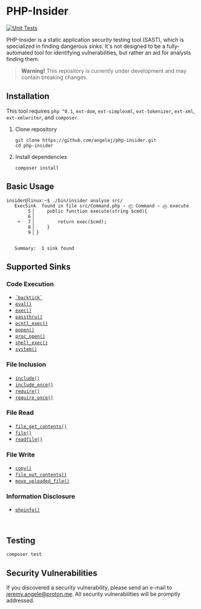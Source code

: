 # PHP-Insider
[![Unit Tests](https://github.com/angelej/php-insider/actions/workflows/tests.yml/badge.svg)](https://github.com/angelej/php-insider/actions/workflows/tests.yml)

PHP-Insider is a static application security testing tool (SAST), which is specialized in finding dangerous sinks.
It's not designed to be a fully-automated tool for identifying vulnerabilities, but rather an aid for analysts finding them.

> **Warning!** This repository is currently under development and may contain breaking changes.

## Installation
This tool requires `php ^8.1`, `ext-dom`, `ext-simplexml`, `ext-tokenizer`, `ext-xml`, `ext-xmlwriter`, and `composer`.
1. Clone repository
    ```shell
    git clone https://github.com/angelej/php-insider.git
    cd php-insider
    ```
2. Install dependencies
    ```shell
    composer install
    ```

## Basic Usage
```shell
insider@linux:~$ ./bin/insider analyse src/
   ExecSink  found in file src/Command.php › Ⓒ Command › ⓜ execute 
        5▕     public function execute(string $cmd){
        6▕ 
    ➜   7▕         return exec($cmd);
        8▕     }
        9▕ }


   Summary:  1 sink found
```

## Supported Sinks
### Code Execution
- [`` `backtick` ``](https://www.php.net/manual/en/language.operators.execution)
- [`eval()`](https://www.php.net/manual/en/function.eval)
- [`exec()`](https://www.php.net/manual/en/function.exec)
- [`passthru()`](https://www.php.net/manual/en/function.passthru)
- [`pcntl_exec()`](https://www.php.net/manual/en/function.pcntl-exec)
- [`popen()`](https://www.php.net/manual/en/function.popen)
- [`proc_open()`](https://www.php.net/manual/en/function.proc-open)
- [`shell_exec()`](https://www.php.net/manual/en/function.shell-exec)
- [`system()`](https://www.php.net/manual/en/function.system)

### File Inclusion
- [`include()`](https://www.php.net/manual/en/function.include)
- [`include_once()`](https://www.php.net/manual/en/function.include-once)
- [`require()`](https://www.php.net/manual/en/function.require)
- [`require_once()`](https://www.php.net/manual/en/function.require-once)

### File Read
- [`file_get_contents()`](https://www.php.net/manual/en/function.file-get-contents)
- [`file()`](https://www.php.net/manual/en/function.file)
- [`readfile()`](https://www.php.net/manual/en/function.readfile)

### File Write
- [`copy()`](https://www.php.net/manual/en/function.copy)
- [`file_put_contents()`](https://www.php.net/manual/en/function.file-put-contents)
- [`move_uploaded_file()`](https://www.php.net/manual/de/function.move-uploaded-file)

### Information Disclosure
- [`phpinfo()`](https://www.php.net/manual/en/function.phpinfo)

<br/>

## Testing
```shell
composer test
```

## Security Vulnerabilities
If you discovered a security vulnerability, please send an e-mail to [jeremy.angele@proton.me](mailto:jeremy.angele@proton.me). All security vulnerabilities will be promptly addressed.
